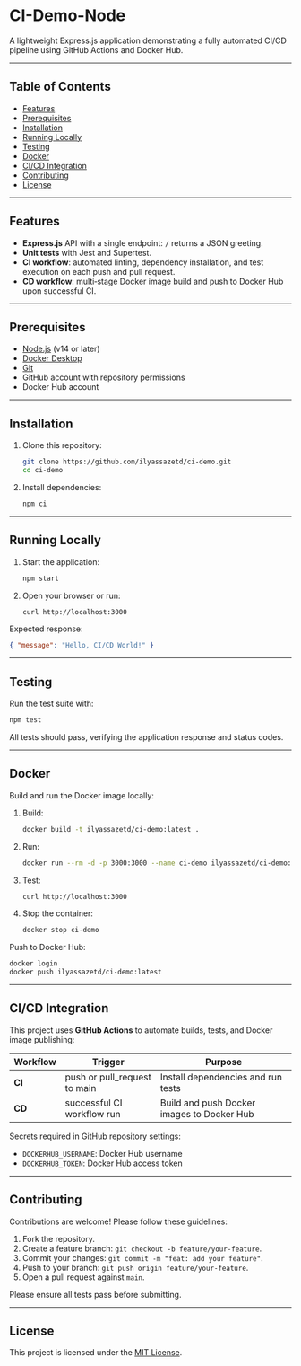 # CI-Demo-Node #


A lightweight Express.js application demonstrating a fully automated CI/CD pipeline using GitHub Actions and Docker Hub.

---

## Table of Contents

* [Features](#features)
* [Prerequisites](#prerequisites)
* [Installation](#installation)
* [Running Locally](#running-locally)
* [Testing](#testing)
* [Docker](#docker)
* [CI/CD Integration](#cicd-integration)
* [Contributing](#contributing)
* [License](#license)

---

## Features

* **Express.js** API with a single endpoint: `/` returns a JSON greeting.
* **Unit tests** with Jest and Supertest.
* **CI workflow**: automated linting, dependency installation, and test execution on each push and pull request.
* **CD workflow**: multi‑stage Docker image build and push to Docker Hub upon successful CI.

---

## Prerequisites

* [Node.js](https://nodejs.org/) (v14 or later)
* [Docker Desktop](https://www.docker.com/products/docker-desktop)
* [Git](https://git-scm.com/)
* GitHub account with repository permissions
* Docker Hub account

---

## Installation

1. Clone this repository:

   ```bash
   git clone https://github.com/ilyassazetd/ci-demo.git
   cd ci-demo
   ```

2. Install dependencies:

   ```bash
   npm ci
   ```

---

## Running Locally

1. Start the application:

   ```bash
   npm start
   ```

2. Open your browser or run:

   ```bash
   curl http://localhost:3000
   ```

Expected response:

```json
{ "message": "Hello, CI/CD World!" }
```

---

## Testing

Run the test suite with:

```bash
npm test
```

All tests should pass, verifying the application response and status codes.

---

## Docker

Build and run the Docker image locally:

1. Build:

   ```bash
   docker build -t ilyassazetd/ci-demo:latest .
   ```

2. Run:

   ```bash
   docker run --rm -d -p 3000:3000 --name ci-demo ilyassazetd/ci-demo:latest
   ```

3. Test:

   ```bash
   curl http://localhost:3000
   ```

4. Stop the container:

   ```bash
   docker stop ci-demo
   ```

Push to Docker Hub:

```bash
docker login
docker push ilyassazetd/ci-demo:latest
```

---

## CI/CD Integration

This project uses **GitHub Actions** to automate builds, tests, and Docker image publishing:

| Workflow | Trigger                       | Purpose                                    |
| -------- | ----------------------------- | ------------------------------------------ |
| **CI**   | push or pull\_request to main | Install dependencies and run tests         |
| **CD**   | successful CI workflow run    | Build and push Docker images to Docker Hub |

Secrets required in GitHub repository settings:

* `DOCKERHUB_USERNAME`: Docker Hub username
* `DOCKERHUB_TOKEN`: Docker Hub access token

---

## Contributing

Contributions are welcome! Please follow these guidelines:

1. Fork the repository.
2. Create a feature branch: `git checkout -b feature/your-feature`.
3. Commit your changes: `git commit -m "feat: add your feature"`.
4. Push to your branch: `git push origin feature/your-feature`.
5. Open a pull request against `main`.

Please ensure all tests pass before submitting.

---

## License

This project is licensed under the [MIT License](LICENSE).
